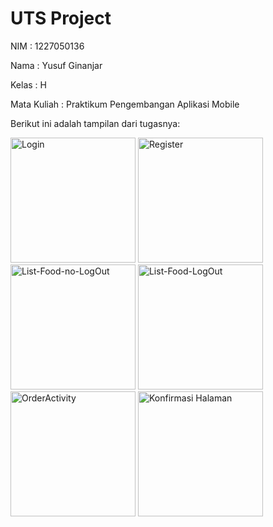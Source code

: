 # UTS Project

<p>NIM : 1227050136</p>
<p>Nama : Yusuf Ginanjar</p>
<p>Kelas : H</p>
<p>Mata Kuliah : Praktikum Pengembangan Aplikasi Mobile</p>

Berikut ini adalah tampilan dari tugasnya:
<p>
  <img src="https://github.com/user-attachments/assets/2b56fc10-adc9-4ad9-867d-353adf478258" alt="Login" width="200"/>
  <img src="https://github.com/user-attachments/assets/8d4e13b6-505b-41e8-9f4d-5c3ef7321769" alt="Register" width="200"/>
  <img src="https://github.com/user-attachments/assets/168440a2-687e-45d2-9104-b89d05031851" alt="List-Food-no-LogOut" width="200"/>
  <img src="https://github.com/user-attachments/assets/2961ee8d-8aca-400f-b56f-05058c23646e" alt="List-Food-LogOut" width="200"/>
  <img src="https://github.com/user-attachments/assets/12e4d8e6-0b13-4755-b83d-309ef216e48d" alt="OrderActivity" width="200"/>
  <img src="https://github.com/user-attachments/assets/e4156fcf-0bc6-4ffb-91ae-6f187e97016d" alt="Konfirmasi Halaman" width="200"/>
</p>

